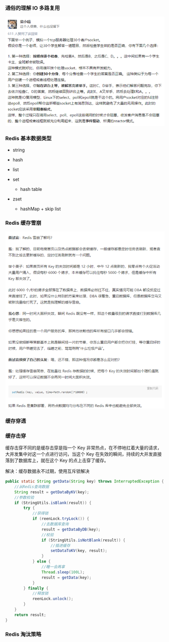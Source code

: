 ### 通俗的理解 IO 多路复用

![image-20200320134331937](../.vuepress/public/image-20200320134331937.png)

### Redis 基本数据类型

- string

  <!-- <img src="../.vuepress/public/16458d666d851a12" alt="img" style="zoom:80%;" /> -->

- hash

- list

  <!-- <img src="../.vuepress/public/1645918c2cdf772e" alt="img" style="zoom:80%;" /> -->

- set

  - hash table

- zset

  - hashMap + skip list

### Redis 缓存雪崩

![image-20200424100104787](../.vuepress/public/image-20200424100104787.png)

### 缓存穿透

### 缓存击穿

缓存击穿不同的是缓存击穿是指一个 Key 非常热点，在不停地扛着大量的请求，大并发集中对这一个点进行访问，当这个 Key 在失效的瞬间，持续的大并发直接落到了数据库上，就在这个 Key 的点上击穿了缓存。

解决：缓存数据永不过期，使用互斥锁解决

```java
public static String getData(String key) throws InterruptedException {
    //从Redis查询数据
    String result = getDataByKV(key);
    //参数校验
    if (StringUtils.isBlank(result)) {
        try {
            //获得锁
            if (reenLock.tryLock()) {
                //去数据库查询
                result = getDataByDB(key);
                //校验
                if (StringUtils.isNotBlank(result)) {
                    //插进缓存
                    setDataToKV(key, result);
                }
            } else {
                //睡一会再拿
                Thread.sleep(100L);
                result = getData(key);
            }
        } finally {
            //释放锁
            reenLock.unlock();
        }
    }
    return result;
}

```

### Redis 淘汰策略

